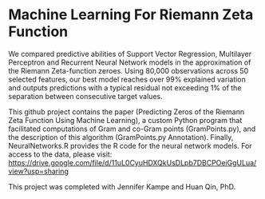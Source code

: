 # Machine Learning For Riemann Zeta Function

We compared predictive abilities of Support Vector Regression, Multilayer Perceptron and Recurrent Neural Network models in the approximation of the Riemann Zeta-function zeroes. Using 80,000 observations across 50 selected features, our best model reaches over 99% explained variation and outputs predictions with a typical residual not exceeding 1% of the separation between consecutive target values.

This github project contains the paper (Predicting Zeros of the Riemann Zeta Function Using Machine 
Learning), a custom Python program that facilitated computations of Gram and co-Gram points (GramPoints.py), and the description of this algorithm (GramPoints.py Annotation). Finally, NeuralNetworks.R provides the R code for the
neural network models. For access to the data, please visit: https://drive.google.com/file/d/11uL0CyuHDXQkUsDLpb7DBCPOeiGgULua/view?usp=sharing

This project was completed with Jennifer Kampe and Huan Qin, PhD.
